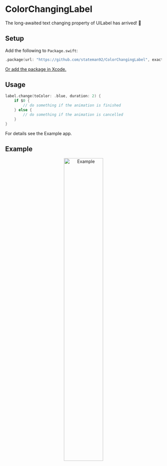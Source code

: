 # ColorChangingLabel
The long-awaited text changing property of UILabel has arrived! 🥳

## Setup

Add the following to `Package.swift`:

```swift
.package(url: "https://github.com/stateman92/ColorChangingLabel", exact: .init(0, 0, 5))
```

[Or add the package in Xcode.](https://developer.apple.com/documentation/xcode/adding-package-dependencies-to-your-app)

## Usage

```swift
label.change(toColor: .blue, duration: 2) {
    if $0 {
        // do something if the animation is finished
    } else {
        // do something if the animation is cancelled
    }
}
```

For details see the Example app.

## Example

<p style="text-align:center;"><img src="https://github.com/stateman92/ColorChangingLabel/blob/main/Resources/screenrecording.gif?raw=true" width="50%" alt="Example"></p>
